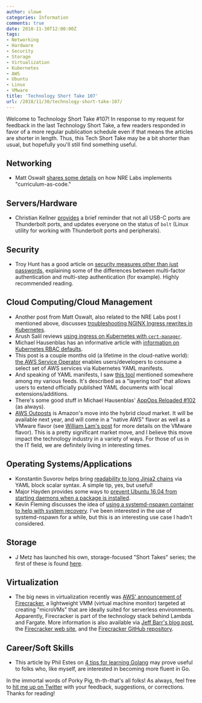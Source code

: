 ```yaml
---
author: slowe
categories: Information
comments: true
date: 2018-11-30T12:00:00Z
tags:
- Networking
- Hardware
- Security
- Storage
- Virtualization
- Kubernetes
- AWS
- Ubuntu
- Linux
- VMware
title: 'Technology Short Take 107'
url: /2018/11/30/technology-short-take-107/
---
```


Welcome to Technology Short Take #107! In response to my request for feedback in the last Technology Short Take, a few readers responded in favor of a more regular publication schedule even if that means the articles are shorter in length. Thus, this Tech Short Take may be a bit shorter than usual, but hopefully you'll still find something useful.<!--more-->

## Networking

* Matt Oswalt [shares some details][link-3] on how NRE Labs implements "curriculum-as-code."

## Servers/Hardware

* Christian Kellner [provides][link-1] a brief reminder that not all USB-C ports are Thunderbolt ports, and updates everyone on the status of `bolt` (Linux utility for working with Thunderbolt ports and peripherals).

## Security

* Troy Hunt has a good article on [security measures other than just passwords][link-11], explaining some of the differences between multi-factor authentication and multi-step authentication (for example). Highly recommended reading.

## Cloud Computing/Cloud Management

* Another post from Matt Oswalt, also related to the NRE Labs post I mentioned above, discusses [troubleshooting NGINX Ingress rewrites in Kubernetes][link-5].
* Arush Salil reviews [using ingress on Kubernetes with `cert-manager`][link-6].
* Michael Hausenblas has an informative article with [information on Kubernetes RBAC defaults][link-7].
* This post is a couple months old (a lifetime in the cloud-native world): [the AWS Service Operator][link-8] enables users/developers to consume a select set of AWS services via Kubernetes YAML manifests.
* And speaking of YAML manifests, I saw [this tool][link-9] mentioned somewhere among my various feeds. It's described as a "layering tool" that allows users to extend officially published YAML documents with local extensions/additions.
* There's some good stuff in Michael Hausenblas' [AppOps Reloaded #102][link-12] (as always).
* [AWS Outposts][link-19] is Amazon's move into the hybrid cloud market. It will be available next year, and will come in a "native AWS" flavor as well as a VMware flavor (see [William Lam's post][link-20] for more details on the VMware flavor). This is a pretty significant market move, and I believe this move impact the technology industry in a variety of ways. For those of us in the IT field, we are definitely living in interesting times.

## Operating Systems/Applications

* Konstantin Suvorov helps bring [readability to long Jinja2 chains][link-2] via YAML block scalar syntax. A simple tip, yes, but useful!
* Major Hayden provides some ways to [prevent Ubuntu 16.04 from starting daemons when a package is installed][link-10].
* Kevin Fleming discusses the idea of [using a systemd-nspawn container to help with system recovery][link-14]. I've been interested in the use of systemd-nspawn for a while, but this is an interesting use case I hadn't considered.

## Storage

* J Metz has launched his own, storage-focused "Short Takes" series; the first of these is found [here][link-4].

## Virtualization

* The big news in virtualization recently was [AWS' announcement of Firecracker][link-15], a lightweight VMM (virtual machine monitor) targeted at creating "microVMs" that are ideally suited for serverless environments. Apparently, Firecracker is part of the technology stack behind Lambda and Fargate. More information is also available via [Jeff Barr's blog post][link-16], the [Firecracker web site][link-17], and the [Firecracker GitHub repository][link-18].

## Career/Soft Skills

* This article by Phil Estes on [4 tips for learning Golang][link-13] may prove useful to folks who, like myself, are interested in becoming more fluent in Go.

In the immortal words of Porky Pig, th-th-that's all folks! As always, feel free to [hit me up on Twitter][link-99] with your feedback, suggestions, or corrections. Thanks for reading!

[link-1]: https://christian.kellner.me/2018/10/24/thunderbolt-port-guide-t480s-force-power/
[link-2]: https://ansibledaily.com/add-beauty-to-long-jinja2-chains/
[link-3]: https://networkreliability.engineering/2018/11/how-nre-labs-implements-curriculum-as-code/
[link-4]: https://jmetz.com/2018/11/storage-short-take-1/
[link-5]: https://keepingitclassless.net/2018/11/troubleshooting-nginx-ingress-rewrites-in-kubernetes/
[link-6]: https://blog.kubernauts.io/ingress-on-kubernetes-with-cert-manager-ad7d413d76f0
[link-7]: https://dev.to/mhausenblas/on-some-defaults-in-kubernetes-rbac-270l
[link-8]: https://aws.amazon.com/blogs/opensource/aws-service-operator-kubernetes-available/
[link-9]: https://github.com/google/kasane
[link-10]: https://major.io/2016/05/05/preventing-ubuntu-16-04-starting-daemons-package-installed/
[link-11]: https://www.troyhunt.com/beyond-passwords-2fa-u2f-and-google-advanced-protection/
[link-12]: https://tinyletter.com/mhausenblas/letters/appops-reloaded-102
[link-13]: https://opensource.com/article/18/11/learning-golang
[link-14]: https://opensource.com/article/18/11/systemd-nspawn-system-recovery
[link-15]: https://aws.amazon.com/blogs/opensource/firecracker-open-source-secure-fast-microvm-serverless/
[link-16]: https://aws.amazon.com/blogs/aws/firecracker-lightweight-virtualization-for-serverless-computing/
[link-17]: https://firecracker-microvm.github.io/
[link-18]: https://github.com/firecracker-microvm/firecracker
[link-19]: https://aws.amazon.com/outposts/
[link-20]: https://cloud.vmware.com/community/2018/11/28/vmware-cloud-aws-outposts-cloud-managed-sddc-data-center/
[link-99]: https://twitter.com/scott_lowe
